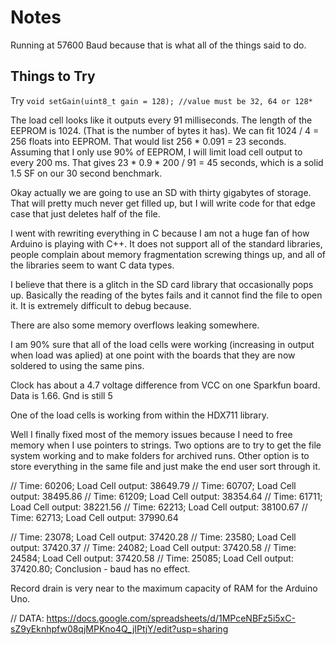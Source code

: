 # Notes

Running at 57600 Baud because that is what all of the things said to do.

## Things to Try

Try `void setGain(uint8_t gain = 128); //value must be 32, 64 or 128*`

The load cell looks like it outputs every 91 milliseconds.
The length of the EEPROM is 1024. (That is the number of bytes it has).
We can fit 1024 / 4 = 256 floats into EEPROM. That would list 256 * 0.091 = 23 seconds.
Assuming that I only use 90% of EEPROM, I will limit load cell output to every 200 ms.
That gives 23 * 0.9 * 200 / 91 = 45 seconds, which is a solid 1.5 SF on our 30 second benchmark.

Okay actually we are going to use an SD with thirty gigabytes of storage. That will pretty much never get filled up, but I will write code for that edge case that just deletes half of the file.

<!-- Create a shared file of some variable names. -->

I went with rewriting everything in C because I am not a huge fan of how Arduino is playing with C++. It does not support all of the standard libraries, people complain about memory fragmentation screwing things up, and all of the libraries seem to want C data types.

I believe that there is a glitch in the SD card library that occasionally pops up. Basically the reading of the bytes fails and it cannot find the file to open it. It is extremely difficult to debug because.

There are also some memory overflows leaking somewhere.


I am 90% sure that all of the load cells were working (increasing in output when load was aplied) at one point with the boards that they are now soldered to using the same pins.

Clock has about a 4.7 voltage difference from VCC on one Sparkfun board. Data is 1.66. Gnd is still 5


One of the load cells is working from within the HDX711 library.


Well I finally fixed most of the memory issues because I need to free memory when I use pointers to strings. Two options are to try to get the file system working and to make folders for archived runs. Other option is to store everything in the same file and just make the end user sort through it. 


// Time: 60206;     Load Cell output: 38649.79
// Time: 60707;     Load Cell output: 38495.86
// Time: 61209;     Load Cell output: 38354.64
// Time: 61711;     Load Cell output: 38221.56
// Time: 62213;     Load Cell output: 38100.67
// Time: 62713;     Load Cell output: 37990.64

// Time: 23078;     Load Cell output: 37420.28
// Time: 23580;     Load Cell output: 37420.37
// Time: 24082;     Load Cell output: 37420.58
// Time: 24584;     Load Cell output: 37420.58
// Time: 25085;     Load Cell output: 37420.80; Conclusion - baud has no effect. 

Record drain is very near to the maximum capacity of RAM for the Arduino Uno.

// DATA: https://docs.google.com/spreadsheets/d/1MPceNBFz5i5xC-sZ9yEknhpfw08qjMPKno4Q_jIPtjY/edit?usp=sharing
